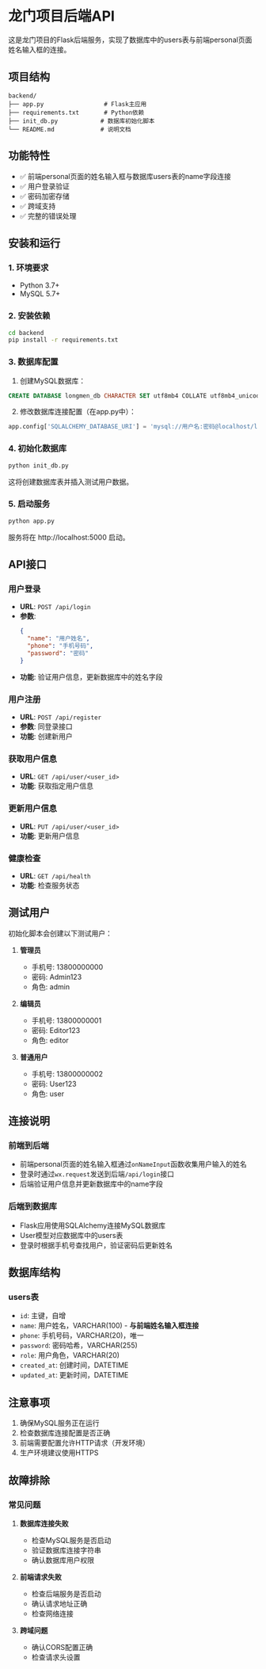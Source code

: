 # 龙门项目后端API

这是龙门项目的Flask后端服务，实现了数据库中的users表与前端personal页面姓名输入框的连接。

## 项目结构

```
backend/
├── app.py                 # Flask主应用
├── requirements.txt       # Python依赖
├── init_db.py            # 数据库初始化脚本
└── README.md             # 说明文档
```

## 功能特性

- ✅ 前端personal页面的姓名输入框与数据库users表的name字段连接
- ✅ 用户登录验证
- ✅ 密码加密存储
- ✅ 跨域支持
- ✅ 完整的错误处理

## 安装和运行

### 1. 环境要求

- Python 3.7+
- MySQL 5.7+

### 2. 安装依赖

```bash
cd backend
pip install -r requirements.txt
```

### 3. 数据库配置

1. 创建MySQL数据库：
```sql
CREATE DATABASE longmen_db CHARACTER SET utf8mb4 COLLATE utf8mb4_unicode_ci;
```

2. 修改数据库连接配置（在app.py中）：
```python
app.config['SQLALCHEMY_DATABASE_URI'] = 'mysql://用户名:密码@localhost/longmen_db'
```

### 4. 初始化数据库

```bash
python init_db.py
```

这将创建数据库表并插入测试用户数据。

### 5. 启动服务

```bash
python app.py
```

服务将在 http://localhost:5000 启动。

## API接口

### 用户登录
- **URL**: `POST /api/login`
- **参数**: 
  ```json
  {
    "name": "用户姓名",
    "phone": "手机号码", 
    "password": "密码"
  }
  ```
- **功能**: 验证用户信息，更新数据库中的姓名字段

### 用户注册
- **URL**: `POST /api/register`
- **参数**: 同登录接口
- **功能**: 创建新用户

### 获取用户信息
- **URL**: `GET /api/user/<user_id>`
- **功能**: 获取指定用户信息

### 更新用户信息
- **URL**: `PUT /api/user/<user_id>`
- **功能**: 更新用户信息

### 健康检查
- **URL**: `GET /api/health`
- **功能**: 检查服务状态

## 测试用户

初始化脚本会创建以下测试用户：

1. **管理员**
   - 手机号: 13800000000
   - 密码: Admin123
   - 角色: admin

2. **编辑员**
   - 手机号: 13800000001
   - 密码: Editor123
   - 角色: editor

3. **普通用户**
   - 手机号: 13800000002
   - 密码: User123
   - 角色: user

## 连接说明

### 前端到后端
- 前端personal页面的姓名输入框通过`onNameInput`函数收集用户输入的姓名
- 登录时通过`wx.request`发送到后端`/api/login`接口
- 后端验证用户信息并更新数据库中的name字段

### 后端到数据库
- Flask应用使用SQLAlchemy连接MySQL数据库
- User模型对应数据库中的users表
- 登录时根据手机号查找用户，验证密码后更新姓名

## 数据库结构

### users表
- `id`: 主键，自增
- `name`: 用户姓名，VARCHAR(100) - **与前端姓名输入框连接**
- `phone`: 手机号码，VARCHAR(20)，唯一
- `password`: 密码哈希，VARCHAR(255)
- `role`: 用户角色，VARCHAR(20)
- `created_at`: 创建时间，DATETIME
- `updated_at`: 更新时间，DATETIME

## 注意事项

1. 确保MySQL服务正在运行
2. 检查数据库连接配置是否正确
3. 前端需要配置允许HTTP请求（开发环境）
4. 生产环境建议使用HTTPS

## 故障排除

### 常见问题

1. **数据库连接失败**
   - 检查MySQL服务是否启动
   - 验证数据库连接字符串
   - 确认数据库用户权限

2. **前端请求失败**
   - 检查后端服务是否启动
   - 确认请求地址正确
   - 检查网络连接

3. **跨域问题**
   - 确认CORS配置正确
   - 检查请求头设置 